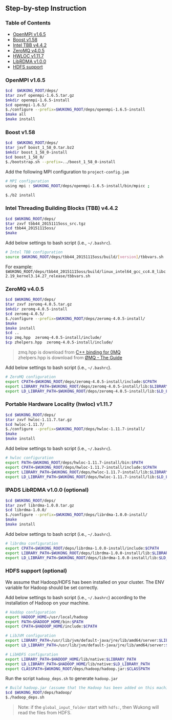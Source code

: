 ## Step-by-step Instruction

### Table of Contents

* [OpenMPI v1.6.5](#openmpi)
* [Boost v1.58](#boost)
* [Intel TBB v4.4.2](#tbb)
* [ZeroMQ v4.0.5](#0MQ)
* [HWLOC v1.11.7](#hwloc)
* [LibRDMA v1.0.0](#rdma)
* [HDFS support](#hdfs)

<a name="openmpi"></a>
### OpenMPI v1.6.5

```bash
$cd  $WUKONG_ROOT/deps/
$tar zxvf openmpi-1.6.5.tar.gz
$mkdir openmpi-1.6.5-install
$cd openmpi-1.6.5/
$./configure --prefix=$WUKONG_ROOT/deps/openmpi-1.6.5-install
$make all
$make install
```


<a name="boost"></a>
### Boost v1.58

```bash
$cd  $WUKONG_ROOT/deps/
$tar jxvf boost_1_58_0.tar.bz2
$mkdir boost_1_58_0-install
$cd boost_1_58_0/
$./bootstrap.sh --prefix=../boost_1_58_0-install  
```

Add the following MPI configuration to `project-config.jam`

```bash
# MPI configuration
using mpi : $WUKONG_ROOT/deps/openmpi-1.6.5-install/bin/mpicc ;
```

```bash
$./b2 install  
```


<a name="tbb"></a>
### Intel Threading Building Blocks (TBB) v4.4.2

```bash
$cd $WUKONG_ROOT/deps/  
$tar zxvf tbb44_20151115oss_src.tgz  
$cd tbb44_20151115oss/
$make
```

Add below settings to bash script (i.e., `~/.bashrc`).

```bash
# Intel TBB configuration
source $WUKONG_ROOT/deps/tbb44_20151115oss/build/[version]/tbbvars.sh
```

For example: `$WUKONG_ROOT/deps/tbb44_20151115oss/build/linux_intel64_gcc_cc4.8_libc2.19_kernel3.14.27_release/tbbvars.sh`


<a name="0MQ"></a>
### ZeroMQ v4.0.5

```bash
$cd $WUKONG_ROOT/deps/
$tar zxvf zeromq-4.0.5.tar.gz
$mkdir zeromq-4.0.5-install
$cd zeromq-4.0.5/
$./configure --prefix=$WUKONG_ROOT/deps/zeromq-4.0.5-install/
$make
$make install
$cd ..
$cp zmq.hpp  zeromq-4.0.5-install/include/
$cp zhelpers.hpp  zeromq-4.0.5-install/include/
```

> zmq.hpp is download from [C++ binding for 0MQ](https://github.com/zeromq/cppzmq/blob/master/zmq.hpp)  
> zhelpers.hpp is download from [ØMQ - The Guide](https://github.com/booksbyus/zguide/blob/master/examples/C%2B%2B/zhelpers.hpp)  

Add below settings to bash script (i.e., `~/.bashrc`).

```bash
# ZeroMQ configuration
export CPATH=$WUKONG_ROOT/deps/zeromq-4.0.5-install/include:$CPATH
export LIBRARY_PATH=$WUKONG_ROOT/deps/zeromq-4.0.5-install/lib:$LIBRARY_PATH
export LD_LIBRARY_PATH=$WUKONG_ROOT/deps/zeromq-4.0.5-install/lib:$LD_LIBRARY_PATH
```


<a name="hwloc"></a>
### Portable Hardware Locality (hwloc) v1.11.7

```bash
$cd $WUKONG_ROOT/deps/
$tar zxvf hwloc-1.11.7.tar.gz
$cd hwloc-1.11.7/
$./configure --prefix=$WUKONG_ROOT/deps/hwloc-1.11.7-install/
$make
$make install
```

Add below settings to bash script (i.e., `~/.bashrc`).

```bash
# hwloc configuration
export PATH=$WUKONG_ROOT/deps/hwloc-1.11.7-install/bin:$PATH
export CPATH=$WUKONG_ROOT/deps/hwloc-1.11.7-install/include:$CPATH
export LIBRARY_PATH=$WUKONG_ROOT/deps/hwloc-1.11.7-install/lib:$LIBRARY_PATH
export LD_LIBRARY_PATH=$WUKONG_ROOT/deps/hwloc-1.11.7-install/lib:$LD_LIBRARY_PATH
```


<a name="rdma"></a>
### IPADS LibRDMA v1.0.0 (optional)

```bash
$cd $WUKONG_ROOT/deps/
$tar zxvf librdma-1.0.0.tar.gz
$cd librdma-1.0.0/
$./configure --prefix=$WUKONG_ROOT/deps/librdma-1.0.0-install/
$make
$make install
```

Add below settings to bash script (i.e., `~/.bashrc`).

```bash
# librdma configuration
export CPATH=$WUKONG_ROOT/deps/librdma-1.0.0-install/include:$CPATH
export LIBRARY_PATH=$WUKONG_ROOT/deps/librdma-1.0.0-install/lib:$LIBRARY_PATH
export LD_LIBRARY_PATH=$WUKONG_ROOT/deps/librdma-1.0.0-install/lib:$LD_LIBRARY_PATH
```


<a name="hdfs"></a>
### HDFS support (optional)

We assume that Hadoop/HDFS has been installed on your cluster. The ENV variable for Hadoop should be set correctly.

Add below settings to bash script (i.e., `~/.bashrc`) according to the installation of Hadoop on your machine.

```bash
# Haddop configuration
export HADOOP_HOME=/usr/local/hadoop
export PATH=$HADOOP_HOME/bin:$PATH
export CPATH=$HADOOP_HOME/include:$CPATH

# LibJVM configuration
export LIBRARY_PATH=/usr/lib/jvm/default-java/jre/lib/amd64/server:$LIBRARY_PATH
export LD_LIBRARY_PATH=/usr/lib/jvm/default-java/jre/lib/amd64/server:$LD_LIBRARY_PATH

# LibHDFS configuration
export LIBRARY_PATH=$HADOOP_HOME/lib/native:$LIBRARY_PATH
export LD_LIBRARY_PATH=$HADOOP_HOME/lib/native:$LD_LIBRARY_PATH
export CLASSPATH=$WUKONG_ROOT/deps/hadoop/hadoop.jar:$CLASSPATH
```

Run the script `hadoop_deps.sh` to generate `hadoop.jar`

```bash
# Build hadoop.jar (assume that the Hadoop has been added on this machine)
$cd $WUKONG_ROOT/deps/hadoop/
$./hadoop_deps.sh
```

>Note: if the `global_input_folder` start with `hdfs:`, then Wukong will read the files from HDFS.
